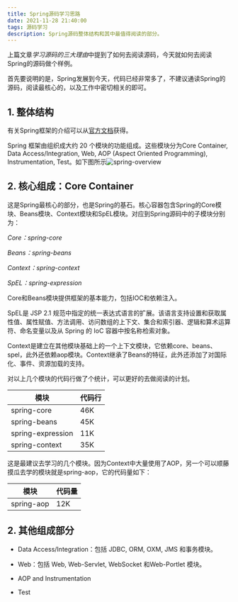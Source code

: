```yaml
---
title: Spring源码学习思路
date: 2021-11-28 21:40:00
tags: 源码学习
description: Spring源码整体结构和其中最值得阅读的部分。
---
```


上篇文章*学习源码的三大理由*中提到了如何去阅读源码，今天就如何去阅读Spring的源码做个样例。

首先要说明的是，Spring发展到今天，代码已经非常多了，不建议通读Spring的源码，阅读最核心的，以及工作中密切相关的即可。

## 1. 整体结构

有关Spring框架的介绍可以从[官方文档](https://docs.spring.io/spring-framework/docs/4.0.x/spring-framework-reference/html/overview.html)获得。

Spring 框架由组织成大约 20 个模块的功能组成。这些模块分为Core Container, Data Access/Integration, Web, AOP (Aspect Oriented Programming), Instrumentation, Test。如下图所示![spring-overview](/images/spring-overview.png)

## 2. 核心组成：Core Container

这是Spring最核心的部分，也是Spring的基石。核心容器包含Spring的Core模块、Beans模块、Context模块和SpEL模块。对应到Spring源码中的子模块分别为：

*Core：spring-core*

*Beans：spring-beans*

*Context：spring-context*

*SpEL：spring-expression*

Core和Beans模块提供框架的基本能力，包括IOC和依赖注入。

SpEL是 JSP 2.1 规范中指定的统一表达式语言的扩展。该语言支持设置和获取属性值、属性赋值、方法调用、访问数组的上下文、集合和索引器、逻辑和算术运算符、命名变量以及从 Spring 的 IoC 容器中按名称检索对象。

Context是建立在其他模块基础上的一个上下文模块，它依赖core、beans、spel，此外还依赖aop模块。Context继承了Beans的特征，此外还添加了对国际化、事件、资源加载的支持。

对以上几个模块的代码行做了个统计，可以更好的去做阅读的计划。

| 模块              | 代码行 |
| ----------------- | ------ |
| spring-core       | 46K    |
| spring-beans      | 45K    |
| spring-expression | 11K    |
| spring-context    | 35K    |

这是最建议去学习的几个模块。因为Context中大量使用了AOP，另一个可以顺藤摸瓜去学的模块就是spring-aop，它的代码量如下：

| 模块       | 代码量 |
| ---------- | ------ |
| spring-aop | 12K    |

## 2. 其他组成部分

+ Data Access/Integration：包括 JDBC, ORM, OXM, JMS 和事务模块。

+ Web：包括 Web, Web-Servlet, WebSocket 和Web-Portlet 模块。

+ AOP and Instrumentation

+ Test
